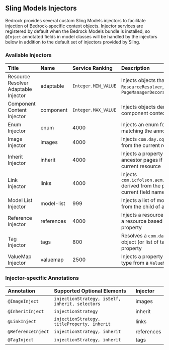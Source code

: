 ## Sling Models Injectors

Bedrock provides several custom Sling Models injectors to facilitate injection of Bedrock-specific context objects.  Injector services are registered by default when the Bedrock Models bundle is installed, so `@Inject` annotated fields in model classes will be handled by the injectors below in addition to the default set of injectors provided by Sling. 

### Available Injectors

Title | Name | Service Ranking | Description 
:-----|:-----|:----------------|:-----------
Resource Resolver Adaptable Injector | adaptable | `Integer.MIN_VALUE` | Injects objects that can be adapted from `ResourceResolver`, e.g. `PageManagerDecorator`
Component Content Injector | component | `Integer.MAX_VALUE` | Injects objects derived from the current component context
Enum Injector | enum | 4000 | Injects an enum for the property value matching the annotated field name
Image Injector | images | 4000 |  Injects `com.day.cq.wcm.foundation.Image` from the current resource
Inherit Injector | inherit | 4000 | Injects a property that inherits from ancestor pages if it isn't found on the current resource
Link Injector | links | 4000 | Injects `com.icfolson.aem.library.api.link.Link` derived from the property value for the current field name
Model List Injector | model-list | 999 | Injects a list of models from adapted from the child of a named child resource
Reference Injector | references | 4000 | Injects a resource or object adapted from a resource based on the value of a property
Tag Injector | tags | 800 | Resolves a `com.day.cq.tagging.Tag` object (or list of tags) for the given property
ValueMap Injector | valuemap | 2500 |  Injects a property value with the given type from a `ValueMap`

### Injector-specific Annotations

Annotation | Supported Optional Elements | Injector
:----------|:----------------------------|:--------
`@ImageInject` | `injectionStrategy, isSelf, inherit, selectors` | images
`@InheritInject` | `injectionStrategy` | inherit
`@LinkInject` | `injectionStrategy, titleProperty, inherit` | links
`@ReferenceInject` | `injectionStrategy, inherit` | references
`@TagInject` | `injectionStrategy, inherit` | tags